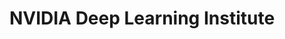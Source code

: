 ---
title: NVIDIA Deep Learning Institute
tags: [ Deep Learning]
style: fill
color: info
description: The NVIDIA Deep Learning Institute (DLI) offers resources for diverse learning needs—from learning materials, to self-paced and live training, to educator programs
external_url: https://www.nvidia.com/en-us/training/
---